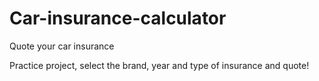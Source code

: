 # Car-insurance-calculator
Quote your car insurance


Practice project, select the brand, year and type of insurance and quote!
